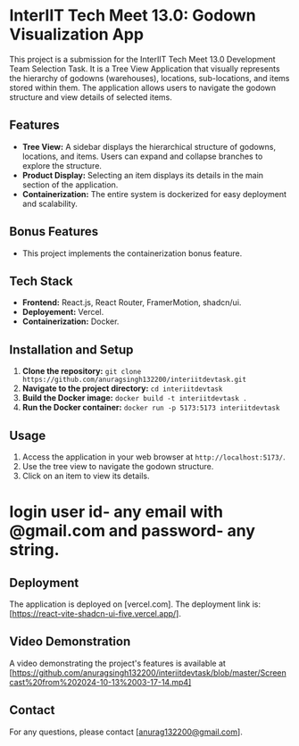 # InterIIT Tech Meet 13.0: Godown Visualization App

This project is a submission for the InterIIT Tech Meet 13.0 Development Team Selection Task. It is a Tree View Application that visually represents the hierarchy of godowns (warehouses), locations, sub-locations, and items stored within them. The application allows users to navigate the godown structure and view details of selected items.

## Features

*   **Tree View:** A sidebar displays the hierarchical structure of godowns, locations, and items. Users can expand and collapse branches to explore the structure.
*   **Product Display:** Selecting an item displays its details in the main section of the application.
*   **Containerization:** The entire system is dockerized for easy deployment and scalability.

## Bonus Features

*   This project implements the containerization bonus feature.

## Tech Stack

*   **Frontend:** React.js, React Router, FramerMotion, shadcn/ui.
*   **Deployement:** Vercel.
*   **Containerization:** Docker.

## Installation and Setup

1.  **Clone the repository:** `git clone https://github.com/anuragsingh132200/interiitdevtask.git`
2.  **Navigate to the project directory:** `cd interiitdevtask`
3.  **Build the Docker image:** `docker build -t interiitdevtask .`
4.  **Run the Docker container:** `docker run -p 5173:5173 interiitdevtask`

## Usage

1.  Access the application in your web browser at `http://localhost:5173/`.
2.  Use the tree view to navigate the godown structure.
3.  Click on an item to view its details.

# login user id- any email with @gmail.com and password- any string.

## Deployment

The application is deployed on \[vercel.com]. The deployment link is: \[https://react-vite-shadcn-ui-five.vercel.app/].

## Video Demonstration

A video demonstrating the project's features is available at \[https://github.com/anuragsingh132200/interiitdevtask/blob/master/Screencast%20from%202024-10-13%2003-17-14.mp4]

## Contact

For any questions, please contact \[anurag132200@gmail.com].
